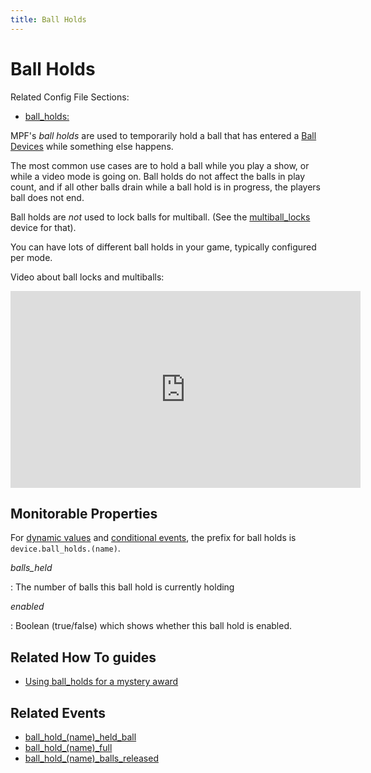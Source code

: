 ```yaml
---
title: Ball Holds
---
```


# Ball Holds


Related Config File Sections:

* [ball_holds:](../config/ball_holds.md)

MPF's *ball holds* are used to temporarily hold a ball that has entered
a [Ball Devices](../mechs/ball_devices/index.md) while
something else happens.

The most common use cases are to hold a ball while you play a show, or
while a video mode is going on. Ball holds do not affect the balls in
play count, and if all other balls drain while a ball hold is in
progress, the players ball does not end.

Ball holds are *not* used to lock balls for multiball. (See the
[multiball_locks](multiballs/multiball_locks.md) device for that).

You can have lots of different ball holds in your game, typically
configured per mode.

Video about ball locks and multiballs:

<div class="video-wrapper">
<iframe width="560" height="315" src="https://www.youtube.com/embed/2mFkgIlksC4" title="YouTube video player" frameborder="0" allow="accelerometer; autoplay; clipboard-write; encrypted-media; gyroscope; picture-in-picture" allowfullscreen></iframe>
</div>

## Monitorable Properties

For
[dynamic values](../config/instructions/dynamic_values.md) and
[conditional events](../events/overview/conditional.md), the prefix for ball holds is `device.ball_holds.(name)`.

*balls_held*

:   The number of balls this ball hold is currently holding

*enabled*

:   Boolean (true/false) which shows whether this ball hold is enabled.

## Related How To guides

* [Using ball_holds for a mystery award](../cookbook/mystery_award.md)

## Related Events

* [ball_hold_(name)_held_ball](../events/ball_hold_ball_hold_held_ball.md)
* [ball_hold_(name)_full](../events/ball_hold_ball_hold_full.md)
* [ball_hold_(name)_balls_released](../events/ball_hold_ball_hold_balls_released.md)
